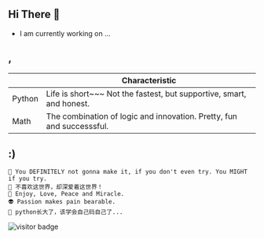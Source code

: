 


## Hi There 👋

 - I am currently working on ...



## ,

|        | Characteristic                                                                        |
|--------|---------------------------------------------------------------------------------------|  
| Python |  Life is short~~~ Not the fastest, but supportive, smart, and honest.                 |  
|  Math  |  The combination of logic and innovation. Pretty, fun and successsful.                | 


## :)
    🎯 You DEFINITELY not gonna make it, if you don't even try. You MIGHT if you try. 
    💋 不喜欢这世界，却深爱着这世界！
    🌈 Enjoy, Love, Peace and Miracle.
    👽 Passion makes pain bearable.
    🤡 python长大了，该学会自己码自己了...

![visitor badge](https://visitor-badge.glitch.me/badge?page_id=ouerxiao.visitor-badge)

